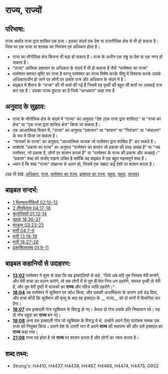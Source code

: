 # राज्य, राज्यों #

## परिभाषा: ##

राज्य अर्थात राजा द्वारा शासित एक प्रजा। इसका संदर्भ एक देश या राजनीतिक क्षेत्र से भी हो सकता है। जिस पर एक राजा या शासक का नियंत्रण एवं अधिकार होता है।

* राजा का भौगोलिक क्षेत्र कितना भी बड़ा हो सकता है। राजा के अधीन एक राष्ट्र या देश या एक नगर हो सकता है।
* “राज्य” आत्मिक प्रशासन या अधिकार के संदर्भ में भी हो सकता है जैसे “परमेश्वर का राज्य”
* परमेश्वर समस्त सृष्टि का राजा है परन्तु परमेश्वर का राज्य विशेष करके यीशु में विश्वास करके उसके अधिकाराधीन हो जाने पर लोगों पर उसके राज और अधिकार के संदर्भ में है। 
* बाइबल में शैतान के “राज्य” की भी चर्चा की गई है जिसमें वह पृथ्वी की बहुत सी बातों पर अस्थाई राज कर रहा है। उसका राज्य दुष्टता का है जिसे “अन्धकार” कहा गया है

## अनुवाद के सुझाव: ##

* राजा के भौगोलिक क्षेत्र के संदर्भ में “राज्य” का अनुवाद "देश (एक राजा द्वारा शासित)" या "राजा का क्षेत्र" या "एक राजा द्वारा शासित क्षेत्र" किया जा सकता है।
* एक आध्यात्मिक विचार में, "राज्य" का अनुवाद "प्रशासन" या "शासन" या "नियंत्रण" या "संचालन" के रूप में किया जा सकता है।  
* "याजकों के राज्य" का अनुवाद "आध्यात्मिक याजक जो परमेश्वर द्वारा शासित हैं" कर सकते है।
* वाक्यांश "प्रकाश का राज्य" का अनुवाद "परमेश्वर का शासन जो प्रकाश की तरह अच्छा है" या "जब परमेश्वर, जो प्रकाश है, लोगों पर शासन करता है" या "परमेश्वर के राज्य की प्रकाश और अच्छाई।" “प्रकाश” शब्द को संजोए रखना उचित है क्योंकि यह बाइबल में एक बहुत महत्वपूर्ण शब्द है।
* ध्यान दें कि शब्द "राज्य" साम्राज्य से अलग हो, जिसमें एक सम्राट कई देशों पर शासन करता है।

(यह भी देखें: [अधिकार](../kt/authority.md), [राजा](../other/king.md), [परमेश्वर का राज्य](../kt/kingdomofgod.md), [इस्राएल का राज्य](../names/kingdomofisrael.md), [यहूदा](../names/judah.md), [यहूदा](../names/kingdomofjudah.md), [याजक](../kt/priest.md))

## बाइबल सन्दर्भ: ##

* [1 थिस्सलुनीकियों 02:10-12](rc://hi/tn/help/1th/02/10)
* [2 तीमुथियुस 04:17-18](rc://hi/tn/help/2ti/04/17)
* [कुलुस्सियों 01:13-14](rc://hi/tn/help/col/01/13)
* [यूहन्ना 18:36-37](rc://hi/tn/help/jhn/18/36)
* [मरकुस 03:23-25](rc://hi/tn/help/mrk/03/23)
* [मत्ती 04:7-9](rc://hi/tn/help/mat/04/07)
* [मत्ती 13:18-19](rc://hi/tn/help/mat/13/18)
* [मत्ती 16:27-28](rc://hi/tn/help/mat/16/27)
* [प्रकाशितवाक्य  01:9-11](rc://hi/tn/help/rev/01/09)

## बाइबल कहानियों से उदाहरण: ##

* __[13:02](rc://hi/tn/help/obs/13/02)__ परमेश्वर ने मूसा से कहा कि वह इस्राएलियों से कहे ,“लिये अब यदि तुम निश्चय मेरी मानोगे, और मेरी वाचा का पालन करोगे, तो सब लोगों में से तुम ही मेरा निज धन ठहरोगे, समस्त पृथ्वी तो मेरी है, और तुम मेरी दृष्टी में याजकों का __राज्य__ और पवित्र जाति ठहरोगे।”
* __[18:04](rc://hi/tn/help/obs/18/04)__ तब परमेश्वर ने सुलैमान पर क्रोध किया, और उसकी अधार्मिकता के कारण उसे दंड  दिया, और वाचा बाँधी कि सुलैमान की मृत्यु के बाद वह इस्राएल के __ राज्य__ को दो भागों में विभाजित कर देंगा।
* __[18:07](rc://hi/tn/help/obs/18/07)__ दस इस्राएली गोत्र रहूबियाम के विरुद्ध हो गए। केवल दो गोत्र उसके प्रति निष्ठावान रहे। यह दो गोत्र यहूदा का __राज्य__ बन गए।
* __[18:08](rc://hi/tn/help/obs/18/08)__ अन्य दस इस्राएली गोत्र जो रहूबियाम के विरुद्ध में थे, उन्होंने अपने लिए यारोबाम नामक एक राजा को नियुक्त किया। उसने देश के उत्तरी भाग में अपने __राज्य__ की स्थापना की और उसे इस्राएल का __राज्य__ कहा गया।
* __[21:08](rc://hi/tn/help/obs/21/08)__ राजा वह होता है जो __राज्य__ पर शासन करता है और लोगों का न्याय करता है।

## शब्द तथ्य: ##

* Strong's: H4410, H4437, H4438, H4467, H4468, H4474, H4475, G932
